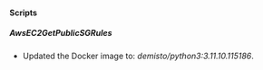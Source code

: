 
#### Scripts

##### AwsEC2GetPublicSGRules
- Updated the Docker image to: *demisto/python3:3.11.10.115186*.



